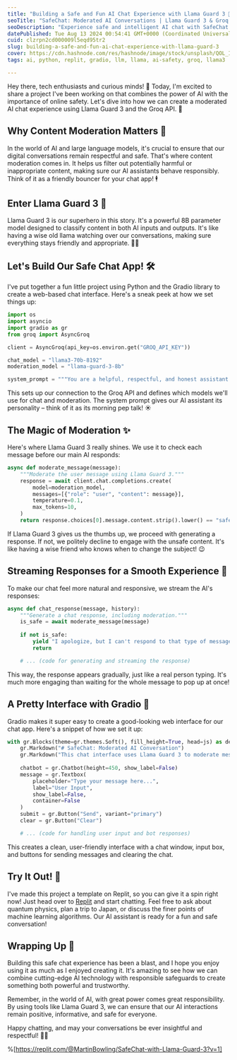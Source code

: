 ```yaml
---
title: "Building a Safe and Fun AI Chat Experience with Llama Guard 3 🦙🛡️"
seoTitle: "SafeChat: Moderated AI Conversations | Llama Guard 3 & Groq API"
seoDescription: "Experience safe and intelligent AI chat with SafeChat. Powered by Llama Guard 3 and Groq API, Safe Chat app ensures moderated, real-time conversations. "
datePublished: Tue Aug 13 2024 00:54:41 GMT+0000 (Coordinated Universal Time)
cuid: clzrpn2cd000009l5eqd95tr2
slug: building-a-safe-and-fun-ai-chat-experience-with-llama-guard-3
cover: https://cdn.hashnode.com/res/hashnode/image/stock/unsplash/QOL_IwPmj6E/upload/27fa13119b57e7159da694b1dd61980b.jpeg
tags: ai, python, replit, gradio, llm, llama, ai-safety, groq, llama3

---
```


Hey there, tech enthusiasts and curious minds! 👋 Today, I'm excited to share a project I've been working on that combines the power of AI with the importance of online safety. Let's dive into how we can create a moderated AI chat experience using Llama Guard 3 and the Groq API. 🚀

## Why Content Moderation Matters 🤔

In the world of AI and large language models, it's crucial to ensure that our digital conversations remain respectful and safe. That's where content moderation comes in. It helps us filter out potentially harmful or inappropriate content, making sure our AI assistants behave responsibly. Think of it as a friendly bouncer for your chat app! 🕴️

## Enter Llama Guard 3 🦙

Llama Guard 3 is our superhero in this story. It's a powerful 8B parameter model designed to classify content in both AI inputs and outputs. It's like having a wise old llama watching over our conversations, making sure everything stays friendly and appropriate. 🦸‍♂️

## Let's Build Our Safe Chat App! 🛠️

I've put together a fun little project using Python and the Gradio library to create a web-based chat interface. Here's a sneak peek at how we set things up:

```python
import os
import asyncio
import gradio as gr
from groq import AsyncGroq

client = AsyncGroq(api_key=os.environ.get("GROQ_API_KEY"))

chat_model = "llama3-70b-8192"
moderation_model = "llama-guard-3-8b"

system_prompt = """You are a helpful, respectful, and honest assistant. Always strive to answer the user's questions to the best of your ability, while maintaining a polite and professional tone."""
```

This sets up our connection to the Groq API and defines which models we'll use for chat and moderation. The system prompt gives our AI assistant its personality – think of it as its morning pep talk! ☀️

## The Magic of Moderation ✨

Here's where Llama Guard 3 really shines. We use it to check each message before our main AI responds:

```python
async def moderate_message(message):
    """Moderate the user message using Llama Guard 3."""
    response = await client.chat.completions.create(
        model=moderation_model,
        messages=[{"role": "user", "content": message}],
        temperature=0.1,
        max_tokens=10,
    )
    return response.choices[0].message.content.strip().lower() == "safe"
```

If Llama Guard 3 gives us the thumbs up, we proceed with generating a response. If not, we politely decline to engage with the unsafe content. It's like having a wise friend who knows when to change the subject! 😉

## Streaming Responses for a Smooth Experience 🌊

To make our chat feel more natural and responsive, we stream the AI's responses:

```python
async def chat_response(message, history):
    """Generate a chat response, including moderation."""
    is_safe = await moderate_message(message)
    
    if not is_safe:
        yield "I apologize, but I can't respond to that type of message. Let's keep our conversation respectful and appropriate."
        return

    # ... (code for generating and streaming the response)
```

This way, the response appears gradually, just like a real person typing. It's much more engaging than waiting for the whole message to pop up at once!

## A Pretty Interface with Gradio 🎨

Gradio makes it super easy to create a good-looking web interface for our chat app. Here's a snippet of how we set it up:

```python
with gr.Blocks(theme=gr.themes.Soft(), fill_height=True, head=js) as demo:
    gr.Markdown("# SafeChat: Moderated AI Conversation")
    gr.Markdown("This chat interface uses Llama Guard 3 to moderate messages and ensure safe interactions.")
    
    chatbot = gr.Chatbot(height=450, show_label=False)
    message = gr.Textbox(
        placeholder="Type your message here...",
        label="User Input",
        show_label=False,
        container=False
    )
    submit = gr.Button("Send", variant="primary")
    clear = gr.Button("Clear")

    # ... (code for handling user input and bot responses)
```

This creates a clean, user-friendly interface with a chat window, input box, and buttons for sending messages and clearing the chat.

## Try It Out! 🚀

I've made this project a template on Replit, so you can give it a spin right now! Just head over to [Replit](https://replit.com/@MartinBowling/SafeChat-with-Llama-Guard-3?v=1) and start chatting. Feel free to ask about quantum physics, plan a trip to Japan, or discuss the finer points of machine learning algorithms. Our AI assistant is ready for a fun and safe conversation!

## Wrapping Up 🎁

Building this safe chat experience has been a blast, and I hope you enjoy using it as much as I enjoyed creating it. It's amazing to see how we can combine cutting-edge AI technology with responsible safeguards to create something both powerful and trustworthy.

Remember, in the world of AI, with great power comes great responsibility. By using tools like Llama Guard 3, we can ensure that our AI interactions remain positive, informative, and safe for everyone.

Happy chatting, and may your conversations be ever insightful and respectful! 🌟💬

%[https://replit.com/@MartinBowling/SafeChat-with-Llama-Guard-3?v=1]